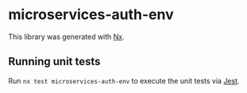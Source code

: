 # microservices-auth-env

This library was generated with [Nx](https://nx.dev).

## Running unit tests

Run `nx test microservices-auth-env` to execute the unit tests via [Jest](https://jestjs.io).
